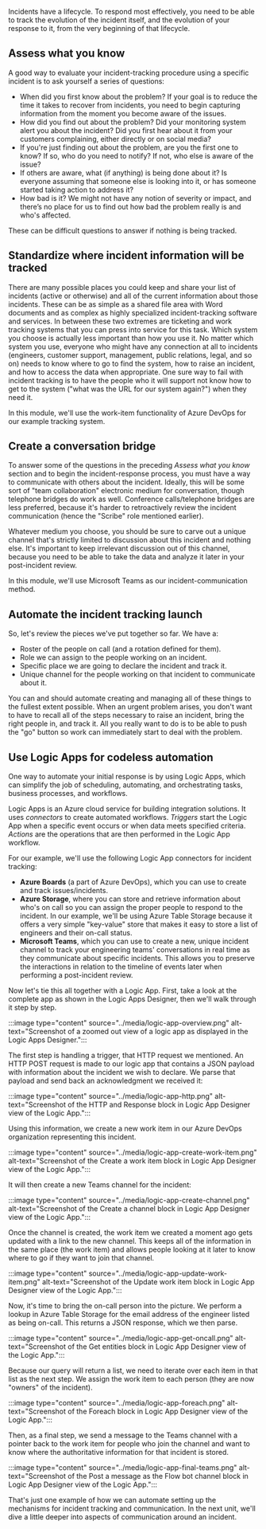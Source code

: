 Incidents have a lifecycle. To respond most effectively, you need to be able to track the evolution of the incident itself, and the evolution of your response to it, from the very beginning of that lifecycle.

## Assess what you know

A good way to evaluate your incident-tracking procedure using a specific incident is to ask yourself a series of questions:

- When did you first know about the problem? If your goal is to reduce the time it takes to recover from incidents, you need to begin capturing information from the moment you become aware of the issues.
- How did you find out about the problem? Did your monitoring system alert you about the incident? Did you first hear about it from your customers complaining, either directly or on social media?
- If you're just finding out about the problem, are you the first one to know? If so, who do you need to notify? If not, who else is aware of the issue?
- If others are aware, what (if anything) is being done about it? Is everyone assuming that someone else is looking into it, or has someone started taking action to address it?
- How bad is it? We might not have any notion of severity or impact, and there’s no place for us to find out how bad the problem really is and who's affected.

These can be difficult questions to answer if nothing is being tracked.

## Standardize where incident information will be tracked

There are many possible places you could keep and share your list of incidents (active or otherwise) and all of the current information about those incidents. These can be as simple as a shared file area with Word documents and as complex as highly specialized incident-tracking software and services. In between these two extremes are ticketing and work tracking systems that you can press into service for this task. Which system you choose is actually less important than how you use it. No matter which system you use, everyone who might have any connection at all to incidents (engineers, customer support, management, public relations, legal, and so on) needs to know where to go to find the system, how to raise an incident, and how to access the data when appropriate. One sure way to fail with incident tracking is to have the people who it will support not know how to get to the system ("what was the URL for our system again?") when they need it.

In this module, we'll use the work-item functionality of Azure DevOps for our example tracking system.

## Create a conversation bridge

To answer some of the questions in the preceding *Assess what you know* section and to begin the incident-response process, you must have a way to communicate with others about the incident. Ideally, this will be some sort of "team collaboration" electronic medium for conversation, though telephone bridges do work as well. Conference calls/telephone bridges are less preferred, because it's harder to retroactively review the incident communication (hence the "Scribe" role mentioned earlier).

Whatever medium you choose, you should be sure to carve out a unique channel that's strictly limited to discussion about this incident and nothing else. It's important to keep irrelevant discussion out of this channel, because you need to be able to take the data and analyze it later in your post-incident review.

In this module, we'll use Microsoft Teams as our incident-communication method.

## Automate the incident tracking launch

So, let's review the pieces we've put together so far. We have a:

- Roster of the people on call (and a rotation defined for them).
- Role we can assign to the people working on an incident.
- Specific place we are going to declare the incident and track it.
- Unique channel for the people working on that incident to communicate about it.

You can and should automate creating and managing all of these things to the fullest extent possible. When an urgent problem arises, you don't want to have to recall all of the steps necessary to raise an incident, bring the right people in, and track it. All you really want to do is to be able to push the "go" button so work can immediately start to deal with the problem.

## Use Logic Apps for codeless automation

One way to automate your initial response is by using Logic Apps, which can simplify the job of scheduling, automating, and orchestrating tasks, business processes, and workflows.

Logic Apps is an Azure cloud service for building integration solutions. It uses _connectors_ to create automated workflows. _Triggers_ start the Logic App when a specific event occurs or when data meets specified criteria. _Actions_ are the operations that are then performed in the Logic App workflow.

For our example, we'll use the following Logic App connectors for incident tracking:

- **Azure Boards** (a part of Azure DevOps), which you can use to create and track issues/incidents.
- **Azure Storage**, where you can store and retrieve information about who's on call so you can assign the proper people to respond to the incident. In our example, we'll be using Azure Table Storage because it offers a very simple "key-value" store that makes it easy to store a list of engineers and their on-call status.
- **Microsoft Teams**, which you can use to create a new, unique incident channel to track your engineering teams' conversations in real time as they communicate about specific incidents. This allows you to preserve the interactions in relation to the timeline of events later when performing a post-incident review.

Now let's tie this all together with a Logic App. First, take a look at the complete app as shown in the Logic Apps Designer, then we'll walk through it step by step.

:::image type="content" source="../media/logic-app-overview.png" alt-text="Screenshot of a zoomed out view of a logic app as displayed in the Logic Apps Designer.":::

The first step is handling a trigger, that HTTP request we mentioned. An HTTP POST request is made to our logic app that contains a JSON payload with information about the incident we wish to declare. We parse that payload and send back an acknowledgment we received it:

:::image type="content" source="../media/logic-app-http.png" alt-text="Screenshot of the HTTP and Response block in Logic App Designer view of the Logic App.":::

Using this information, we create a new work item in our Azure DevOps organization representing this incident.

:::image type="content" source="../media/logic-app-create-work-item.png" alt-text="Screenshot of the Create a work item block in Logic App Designer view of the Logic App.":::

It will then create a new Teams channel for the incident:

:::image type="content" source="../media/logic-app-create-channel.png" alt-text="Screenshot of the Create a channel block in Logic App Designer view of the Logic App.":::

Once the channel is created, the work item we created a moment ago gets updated with a link to the new channel. This keeps all of the information in the same place (the work item) and allows people looking at it later to know where to go if they want to join that channel.

:::image type="content" source="../media/logic-app-update-work-item.png" alt-text="Screenshot of the Update work item block in Logic App Designer view of the Logic App.":::

Now, it's time to bring the on-call person into the picture. We perform a lookup in Azure Table Storage for the email address of the engineer listed as being on-call. This returns a JSON response, which we then parse.

:::image type="content" source="../media/logic-app-get-oncall.png" alt-text="Screenshot of the Get entities block in Logic App Designer view of the Logic App.":::

Because our query will return a list, we need to iterate over each item in that list as the next step. We assign the work item to each person (they are now "owners" of the incident).

:::image type="content" source="../media/logic-app-foreach.png" alt-text="Screenshot of the Foreach block in Logic App Designer view of the Logic App.":::

Then, as a final step, we send a message to the Teams channel with a pointer back to the work item for people who join the channel and want to know where the authoritative information for that incident is stored.

:::image type="content" source="../media/logic-app-final-teams.png" alt-text="Screenshot of the Post a message as the Flow bot channel block in Logic App Designer view of the Logic App.":::

That's just one example of how we can automate setting up the mechanisms for incident tracking and communication. In the next unit, we'll dive a little deeper into aspects of communication around an incident.
